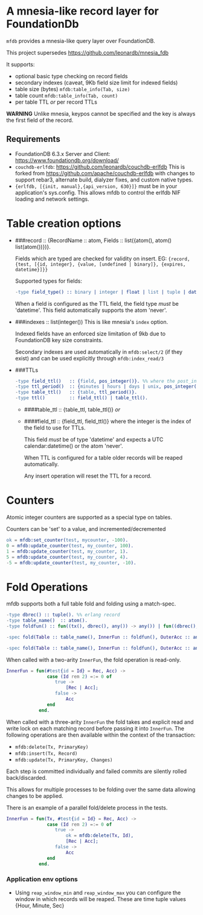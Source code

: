 A mnesia-like record layer for FoundationDb
===

`mfdb` provides a mnesia-like query layer over FoundationDB.

This project supersedes https://github.com/leonardb/mnesia_fdb

It supports:
- optional basic type checking on record fields
- secondary indexes (caveat, 9Kb field size limit for indexed fields)
- table size (bytes) `mfdb:table_info(Tab, size)`
- table count `mfdb:table_info(Tab, count)`
- per table TTL *or* per record TTLs

**WARNING** Unlike mnesia, keypos cannot be specified and the key is always the first field of the record.

## Requirements
 - FoundationDB 6.3.x Server and Client: https://www.foundationdb.org/download/
 - `couchdb-erlfdb`: https://github.com/leonardb/couchdb-erlfdb This is forked from https://github.com/apache/couchdb-erlfdb with changes to support rebar3, alternate build, dialyzer fixes, and custom native types.
 - `{erlfdb, [{init, manual},{api_version, 630}]}` must be in your application's sys.config. This allows mfdb to control the erlfdb NIF loading and network settings. 

# Table creation options

- ###record :: {RecordName :: atom, Fields :: list({atom(), atom() list(atom())})}.

    Fields which are typed are checked for validity on insert.
EG: `{record, {test, [{id, integer}, {value, [undefined | binary]}, {expires, datetime}]}}`

    Supported types for fields:
    
    ```erlang
    -type field_type() :: binary | integer | float | list | tuple | date | datetime | time | inet | inet4 | inet6 | atom | any | term | undefined | null.
  ```
  
    When a field is configured as the TTL field, the field type _must_ be 'datetime'. This field automatically supports the atom 'never'.

- ###indexes :: list(integer())
    This is like mnesia's `index` option.

    Indexed fields have an enforced size limitation of 9kb due to FoundationDB key size constraints.
    
    Secondary indexes are used automatically in `mfdb:select/2` (if they exist) and can be used explicitly through `mfdb:index_read/3`

- ###TTLs
    ```erlang
    -type field_ttl()   :: {field, pos_integer()}. %% where the post_integer is the field position in the record
    -type ttl_period()  :: {minutes | hours | days | unix, pos_integer()}.
    -type table_ttl()   :: {table, ttl_period()}.
    -type ttl()         :: field_ttl() | table_ttl().
  ```
    - ####table_ttl :: {table_ttl, table_ttl()}
    *or*
    - ####field_ttl :: {field_ttl, field_ttl()}
        where the integer is the index of the field to use for TTLs.
        
        This field *must* be of type 'datetime' and expects a UTC calendar:datetime() or the atom 'never'. 
  
        When TTL is configured for a table older records will be reaped automatically.
  
        Any insert operation will reset the TTL for a record.

# Counters

Atomic integer counters are supported as a special type on tables.

Counters can be 'set' to a value, and incremented/decremented

```erlang
ok = mfdb:set_counter(test, mycounter, -100).
0 = mfdb:update_counter(test, my_counter, 100).
1 = mfdb:update_counter(test, my_counter, 1).
5 = mfdb:update_counter(test, my_counter, 4).
-5 = mfdb:update_counter(test, my_counter, -10).
```

# Fold Operations

mfdb supports both a full table fold and folding using a match-spec.

```erlang
-type dbrec() :: tuple(). %% erlang record
-type table_name()  :: atom().
-type foldfun() :: fun((tx(), dbrec(), any()) -> any()) | fun((dbrec(), any()) -> any()).

-spec fold(Table :: table_name(), InnerFun :: foldfun(), OuterAcc :: any()) -> any().

-spec fold(Table :: table_name(), InnerFun :: foldfun(), OuterAcc :: any(), MatchSpec :: ets:match_spec()) -> any().
```

When called with a two-arity `InnerFun`, the fold operation is read-only.
```erlang
InnerFun = fun(#test{id = Id} = Rec, Acc) ->
               case (Id rem 2) =:= 0 of
                  true ->
                      [Rec | Acc];
                  false ->
                      Acc
               end
            end.
```

When called with a three-arity `InnerFun` the fold takes and explicit read and write lock on each matching record before passing it into `InnerFun`.
The following operations are then available within the context of the transaction:
- `mfdb:delete(Tx, PrimaryKey)`
- `mfdb:insert(Tx, Record)`
- `mfdb:update(Tx, PrimaryKey, Changes)`

Each step is committed individually and failed commits are silently rolled back/discarded.

This allows for multiple processes to be folding over the same data allowing changes to be applied.

There is an example of a parallel fold/delete process in the tests.

```erlang
InnerFun = fun(Tx, #test{id = Id} = Rec, Acc) ->
               case (Id rem 2) =:= 0 of
                  true ->
                      ok = mfdb:delete(Tx, Id),
                      [Rec | Acc];
                  false ->
                      Acc
               end
            end.
```

### Application env options

- Using `reap_window_min` and `reap_window_max` you can configure the window in which records will be reaped. These are time tuple values {Hour, Minute, Sec}
 